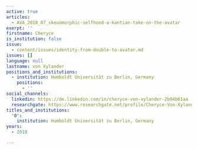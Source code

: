 ```yaml
---
active: true
articles:
  - AVA_2018_07_skeuomorphic-selfhood-a-kantian-take-on-the-avatar
exerpt: ''
firstname: Cheryce
is_institution: false
issue:
  - content/issues/identity-from-double-to-avatar.md
issues: []
language: null
lastname: von Xylander
positions_and_institutions:
  - institution: Humboldt Universität zu Berlin, Germany
    positions:
      - ''
social_channels:
  linkedin: https://de.linkedin.com/in/cheryce-von-xylander-2b04b61aa
  researchgate: https://www.researchgate.net/profile/Cheryce-Von-Xylander
titles_and_institutions:
  '0':
    institution: Humboldt Universität zu Berlin, Germany
years:
  - 2018

---
```

